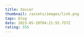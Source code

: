 ```yaml
---
title: Xavier
thumbnail: /assets/images/link.png
tags: blog
date: 2023-05-20T04:21:55.757Z
rating: 555
---
```

